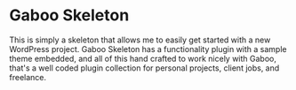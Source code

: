 # Gaboo Skeleton

This is simply a skeleton that allows me to easily get started with a new WordPress project. Gaboo Skeleton has a functionality plugin with a sample theme embedded, and all of this hand crafted to work nicely with Gaboo, that's a well coded plugin collection for personal projects, client jobs, and freelance.